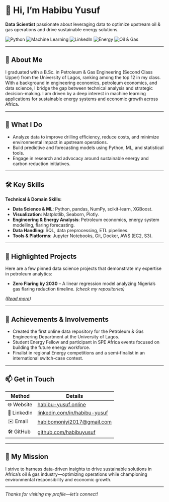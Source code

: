 # 👋 Hi, I’m **Habibu Yusuf**

**Data Scientist** passionate about leveraging data to optimize upstream oil & gas operations and drive sustainable energy solutions.

![Python](https://img.shields.io/badge/Python-3776AB?style=for-the-badge&logo=python&logoColor=white)
![Machine Learning](https://img.shields.io/badge/Machine%20Learning-009688?style=for-the-badge&logo=scikit-learn&logoColor=white)
![LinkedIn](https://img.shields.io/badge/LinkedIn-blue?style=for-the-badge&logo=linkedin)
![Energy](https://img.shields.io/badge/Energy-Sustainability-brightgreen?style=for-the-badge&logo=leaflet&logoColor=white)
![Oil & Gas](https://img.shields.io/badge/Oil_&_Gas-Upstream-blue?style=for-the-badge&logo=dropbox&logoColor=white)

---

## 💼 About Me

I graduated with a B.Sc. in Petroleum & Gas Engineering (Second Class Upper) from the University of Lagos, ranking among the top 12 in my class. With a background in engineering economics, petroleum economics, and data science, I bridge the gap between technical analysis and strategic decision-making. I am driven by a deep interest in machine learning applications for sustainable energy systems and economic growth across Africa.

---

## 🔧 What I Do

- Analyze data to improve drilling efficiency, reduce costs, and minimize environmental impact in upstream operations.
- Build predictive and forecasting models using Python, ML, and statistical tools.
- Engage in research and advocacy around sustainable energy and carbon reduction initiatives.

---

## 🛠 Key Skills

**Technical & Domain Skills:**
- **Data Science & ML**: Python, pandas, NumPy, scikit-learn, XGBoost.
- **Visualization**: Matplotlib, Seaborn, Plotly.
- **Engineering & Energy Analysis**: Petroleum economics, energy system modelling, flaring forecasting.
- **Data Handling**: SQL, data preprocessing, ETL pipelines.
- **Tools & Platforms**: Jupyter Notebooks, Git, Docker, AWS (EC2, S3).

---

## 📂 Highlighted Projects

Here are a few pinned data science projects that demonstrate my expertise in petroleum analytics:

- **Zero Flaring by 2030** – A linear regression model analyzing Nigeria’s gas flaring reduction timeline. *(check my repositories)*

*([Read more](https://sites.google.com/view/habibu-yusuf/project))*

---

## 📣 Achievements & Involvements

- Created the first online data repository for the Petroleum & Gas Engineering Department at the University of Lagos.
- Student Energy Fellow and participant in SPE Africa events focused on building the future energy workforce.
- Finalist in regional Energy competitions and a semi-finalist in an international switch-case contest.

---

## 📫 Get in Touch

| Method       | Details                                       |
|--------------|-----------------------------------------------|
| 🌐 Website   | [habibu-yusuf.online](https://sites.google.com/view/habibu-yusuf/home) |
| 💼 LinkedIn  | [linkedin.com/in/habibu-yusuf](https://ng.linkedin.com/in/yusuf-habibu-b3b96b190) |
| ✉️ Email     | habibomoniyi2017@gmail.com                        |
| 🛠 GitHub    | [github.com/habibuyusuf](https://github.com/habibuyusuf) |

---

## 🌟 My Mission

I strive to harness data-driven insights to drive sustainable solutions in Africa’s oil & gas industry—optimizing operations while championing environmental responsibility and economic growth.

---

*Thanks for visiting my profile—let’s connect!*

